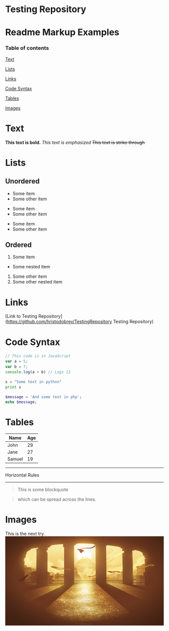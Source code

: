 # Testing Repository

# Readme Markup Examples

### Table of contents
[Text](#text)

[Lists](#lists)

[Links](#links)

[Code Syntax](#code-syntax)

[Tables](#tables)


[Images](#images)

# Text
**This text is bold.**
*This text is emphasized*
~~This text is strike through~~

# Lists
## Unordered
* Some item
* Some other item

+ Some item
+ Some other item

- Some item
- Some other item

## Ordered
1. Some item
  * Some nested item
1. Some other item
  1. Some other nested item
  
# Links
[Link to Testing Repository](https://github.com/hristodobrev/TestingRepository Testing Repository)

# Code Syntax

```javascript
// This code is in JavaScript
var a = 5;
var b = 7;
console.log(a + b) // Logs 12
```

```python
s = "Some text in python"
print s
```

```php
$message = 'And some text in php';
echo $message;
```

# Tables
|Name|Age|
|-|-|
|John|29|
|Jane|27|
|Samuel|19|

---
Horizontal Rules
***

> This is some blockquote

> which can be spread across the lines.

# Images
This is the next try.
![Temple](https://github.com/hristodobrev/TestingRepository/blob/master/test.jpg)
